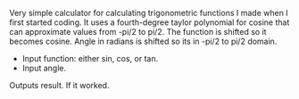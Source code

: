 Very simple calculator for calculating trigonometric functions I made when I first started coding.
It uses a fourth-degree taylor polynomial for cosine that can approximate values from -pi/2 to pi/2.
The function is shifted so it becomes cosine. Angle in radians is shifted so its in -pi/2 to pi/2 domain.

- Input function: either sin, cos, or tan.
- Input angle.

Outputs result. If it worked.
